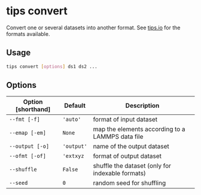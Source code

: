 # tips convert

Convert one or several datasets into another format. See
[tips.io](../python/io/generic.md) for the formats available.

## Usage

``` bash
tips convert [options] ds1 ds2 ...
```

## Options

| Option [shorthand] | Default    | Description                                      |
|--------------------|------------|--------------------------------------------------|
| `--fmt [-f]`       | `'auto'`   | format of input dataset                          |
| `--emap [-em]`     | `None`     | map the elements according to a LAMMPS data file |
| `--output [-o]`    | `'output'` | name of the output dataset                       |
| `--ofmt [-of]`     | `'extxyz`  | format of output dataset                         |
| `--shuffle`        | `False`    | shuffle the dataset (only for indexable formats) |
| `--seed`           | `0`        | random seed for shuffling                        |
